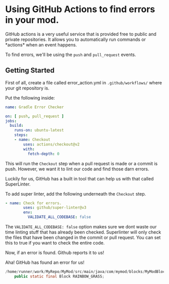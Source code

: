 # Using GitHub Actions to find errors in your mod.

GitHub actions is a very useful service that is provided free to public
and private repositories. It allows you to automatically run commands or
\*actions\* when an event happens.

To find errors, we'll be using the `push` and `pull_request` events.

## Getting Started

First of all, create a file called error\_action.yml in
`.github/workflows/` where your git repository is.

Put the following inside:

```yaml
name: Gradle Error Checker

on: [ push, pull_request ]
jobs:
  build:
    runs-on: ubuntu-latest
    steps:
    - name: Checkout
        uses: actions/checkout@v2
        with:
          fetch-depth: 0
```

This will run the `Checkout` step when a pull request is made or a
commit is push. However, we want it to lint our code and find those darn
errors.

Luckily for us, GitHub has a built in tool that can help us with that
called SuperLinter.

To add super linter, add the following underneath the `Checkout` step.

```yaml
- name: Check for errors.
        uses: github/super-linter@v3
        env:
          VALIDATE_ALL_CODEBASE: false
```

The `VALIDATE_ALL_CODEBASE: false` option makes sure we dont waste our
time linting stuff that has already been checked. Superlinter will only
check the files that have been changed in the commit or pull request.
You can set this to true if you want to check the entire code.

Now, if an error is found. Github reports it to us!

Aha! GitHub has found an error for us!

```java
/home/runner/work/MyRepo/MyMod/src/main/java/com/mymod/blocks/MyModBlocks.java:65: error: variable RAINBOW_GRASS not initialized in the default constructor
    public static final Block RAINBOW_GRASS;
```

